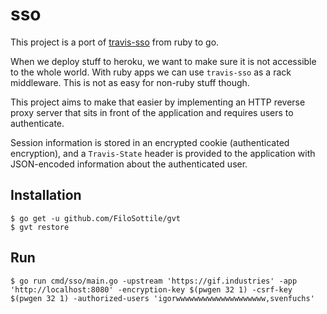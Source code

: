 # sso

This project is a port of [travis-sso](https://github.com/travis-ci/travis-sso) from ruby to go.

When we deploy stuff to heroku, we want to make sure it is not accessible to the whole world. With ruby apps we can use `travis-sso` as a rack middleware. This is not as easy for non-ruby stuff though.

This project aims to make that easier by implementing an HTTP reverse proxy server that sits in front of the application and requires users to authenticate.

Session information is stored in an encrypted cookie (authenticated encryption), and a `Travis-State` header is provided to the application with JSON-encoded information about the authenticated user.

## Installation

    $ go get -u github.com/FiloSottile/gvt
    $ gvt restore

## Run

    $ go run cmd/sso/main.go -upstream 'https://gif.industries' -app 'http://localhost:8080' -encryption-key $(pwgen 32 1) -csrf-key $(pwgen 32 1) -authorized-users 'igorwwwwwwwwwwwwwwwwwwww,svenfuchs'
